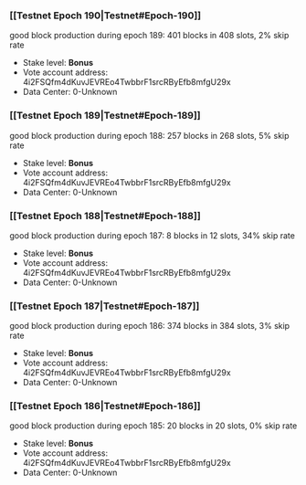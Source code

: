 ### [[Testnet Epoch 190|Testnet#Epoch-190]]
good block production during epoch 189: 401 blocks in 408 slots, 2% skip rate
* Stake level: **Bonus** 
* Vote account address: 4i2FSQfm4dKuvJEVREo4TwbbrF1srcRByEfb8mfgU29x
* Data Center: 0-Unknown
### [[Testnet Epoch 189|Testnet#Epoch-189]]
good block production during epoch 188: 257 blocks in 268 slots, 5% skip rate
* Stake level: **Bonus** 
* Vote account address: 4i2FSQfm4dKuvJEVREo4TwbbrF1srcRByEfb8mfgU29x
* Data Center: 0-Unknown
### [[Testnet Epoch 188|Testnet#Epoch-188]]
good block production during epoch 187: 8 blocks in 12 slots, 34% skip rate
* Stake level: **Bonus** 
* Vote account address: 4i2FSQfm4dKuvJEVREo4TwbbrF1srcRByEfb8mfgU29x
* Data Center: 0-Unknown
### [[Testnet Epoch 187|Testnet#Epoch-187]]
good block production during epoch 186: 374 blocks in 384 slots, 3% skip rate
* Stake level: **Bonus** 
* Vote account address: 4i2FSQfm4dKuvJEVREo4TwbbrF1srcRByEfb8mfgU29x
* Data Center: 0-Unknown
### [[Testnet Epoch 186|Testnet#Epoch-186]]
good block production during epoch 185: 20 blocks in 20 slots, 0% skip rate
* Stake level: **Bonus** 
* Vote account address: 4i2FSQfm4dKuvJEVREo4TwbbrF1srcRByEfb8mfgU29x
* Data Center: 0-Unknown
